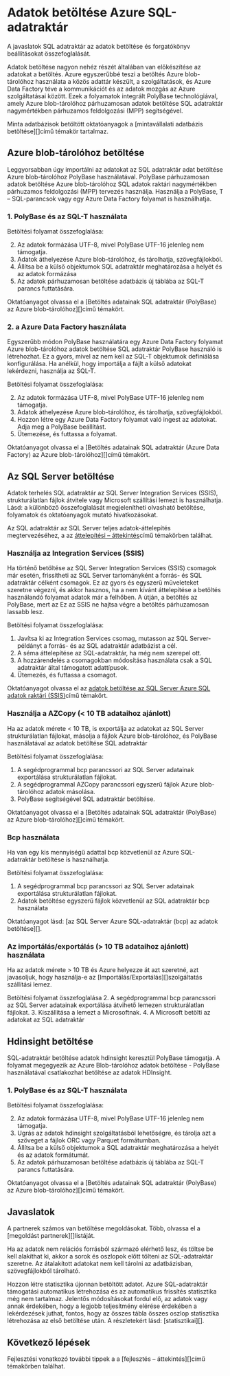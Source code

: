    <properties
   pageTitle="Adatok betöltése Azure SQL-adatraktár |} Microsoft Azure"
   description="Ismerje meg az SQL adatraktár betöltése adatok esetei. Ide tartoznak a PolyBase, Azure blob-tárolóhoz, strukturálatlan fájl vagy lemez szállítási használatával. Külső eszközök is használhatja."
   services="sql-data-warehouse"
   documentationCenter="NA"
   authors="lodipalm"
   manager="barbkess"
   editor=""/>

<tags
   ms.service="sql-data-warehouse"
   ms.devlang="NA"
   ms.topic="article"
   ms.tgt_pltfrm="NA"
   ms.workload="data-services"
   ms.date="07/12/2016"
   ms.author="lodipalm;barbkess;sonyama"/>

# <a name="load-data-into-azure-sql-data-warehouse"></a>Adatok betöltése Azure SQL-adatraktár

A javaslatok SQL adatraktár az adatok betöltése és forgatókönyv beállításokat összefoglalását.

Adatok betöltése nagyon nehéz részét általában van előkészítése az adatokat a betöltés. Azure egyszerűbbé teszi a betöltés Azure blob-tárolóhoz használata a közös adattár készült, a szolgáltatások, és Azure Data Factory téve a kommunikációt és az adatok mozgás az Azure szolgáltatásai között. Ezek a folyamatok integrált PolyBase technológiával, amely Azure blob-tárolóhoz párhuzamosan adatok betöltése SQL adatraktár nagymértékben párhuzamos feldolgozási (MPP) segítségével. 

Minta adatbázisok betöltött oktatóanyagok a [mintavállalati adatbázis betöltése][]című témakör tartalmaz.

## <a name="load-from-azure-blob-storage"></a>Azure blob-tárolóhoz betöltése
Leggyorsabban úgy importálni az adatokat az SQL adatraktár adat betöltése Azure blob-tárolóhoz PolyBase használatával. PolyBase párhuzamosan adatok betöltése Azure blob-tárolóhoz SQL adatok raktári nagymértékben párhuzamos feldolgozási (MPP) tervezés használja. Használja a PolyBase, T – SQL-parancsok vagy egy Azure Data Factory folyamat is használhatja.

### <a name="1-use-polybase-and-t-sql"></a>1. PolyBase és az SQL-T használata

Betöltési folyamat összefoglalása:

2. Az adatok formázása UTF-8, mivel PolyBase UTF-16 jelenleg nem támogatja.
2. Adatok áthelyezése Azure blob-tárolóhoz, és tárolhatja, szövegfájlokból.
3. Állítsa be a külső objektumok SQL adatraktár meghatározása a helyét és az adatok formázása
4. Az adatok párhuzamosan betöltése adatbázis új táblába az SQL-T parancs futtatására.

<!-- 5. Schedule and run a loading job. --> 

Oktatóanyagot olvassa el a [Betöltés adatainak SQL adatraktár (PolyBase) az Azure blob-tárolóhoz][]című témakört.

### <a name="2-use-azure-data-factory"></a>2. a Azure Data Factory használata

Egyszerűbb módon PolyBase használatára egy Azure Data Factory folyamat Azure blob-tárolóhoz adatok betöltése SQL adatraktár PolyBase használó is létrehozhat. Ez a gyors, mivel az nem kell az SQL-T objektumok definiálása konfigurálása. Ha anélkül, hogy importálja a fájlt a külső adatokat lekérdezni, használja az SQL-T. 

Betöltési folyamat összefoglalása:

2. Az adatok formázása UTF-8, mivel PolyBase UTF-16 jelenleg nem támogatja.
2. Adatok áthelyezése Azure blob-tárolóhoz, és tárolhatja, szövegfájlokból.
3. Hozzon létre egy Azure Data Factory folyamat való ingest az adatokat. Adja meg a PolyBase beállítást.
4. Ütemezése, és futtassa a folyamat.

Oktatóanyagot olvassa el a [Betöltés adatainak SQL adatraktár (Azure Data Factory) az Azure blob-tárolóhoz][]című témakört.


## <a name="load-from-sql-server"></a>Az SQL Server betöltése
Adatok terhelés SQL adatraktár az SQL Server Integration Services (SSIS), strukturálatlan fájlok átvitele vagy Microsoft szállítási lemezt is használhatja. Lásd: a különböző összefoglalását megjelenítheti olvasható betöltése, folyamatok és oktatóanyagok mutató hivatkozásokat.

Az SQL adatraktár az SQL Server teljes adatok-áttelepítés megtervezéséhez, a az [áttelepítési – áttekintés][]című témakörben találhat. 

### <a name="use-integration-services-ssis"></a>Használja az Integration Services (SSIS)
Ha történő betöltése az SQL Server Integration Services (SSIS) csomagok már esetén, frissítheti az SQL Server tartományként a forrás- és SQL adatraktár célként csomagok. Ez az gyors és egyszerű műveleteket szeretne végezni, és akkor hasznos, ha a nem kívánt áttelepítése a betöltés használandó folyamat adatok már a felhőben. A útján, a betöltés az PolyBase, mert az Ez az SSIS ne hajtsa végre a betöltés párhuzamosan lassabb lesz.

Betöltési folyamat összefoglalása:

1. Javítsa ki az Integration Services csomag, mutasson az SQL Server-példányt a forrás- és az SQL adatraktár adatbázist a cél.
2. A séma áttelepítése az SQL-adatraktár, ha még nem szerepel ott.
3. A hozzárendelés a csomagokban módosítása használata csak a SQL adatraktár által támogatott adattípusok.
3. Ütemezés, és futtassa a csomagot.

Oktatóanyagot olvassa el az [adatok betöltése az SQL Server Azure SQL adatok raktári (SSIS)][]című témakört.

### <a name="use-azcopy-recommended-for--10-tb-data"></a>Használja a AZCopy (< 10 TB adataihoz ajánlott)
Ha az adatok mérete < 10 TB, is exportálja az adatokat az SQL Server strukturálatlan fájlokat, másolja a fájlok Azure blob-tárolóhoz, és PolyBase használatával az adatok betöltése SQL adatraktár

Betöltési folyamat összefoglalása:

1. A segédprogrammal bcp parancssori az SQL Server adatainak exportálása strukturálatlan fájlokat.
2. A segédprogrammal AZCopy parancssori egyszerű fájlok Azure blob-tárolóhoz adatok másolása.
3. PolyBase segítségével SQL adatraktár betöltése.

Oktatóanyagot olvassa el a [Betöltés adatainak SQL adatraktár (PolyBase) az Azure blob-tárolóhoz][]című témakört.

### <a name="use-bcp"></a>Bcp használata
Ha van egy kis mennyiségű adattal bcp közvetlenül az Azure SQL-adatraktár betöltése is használhatja.

Betöltési folyamat összefoglalása:
1. A segédprogrammal bcp parancssori az SQL Server adatainak exportálása strukturálatlan fájlokat.
2. Adatok betöltése egyszerű fájlok közvetlenül az SQL adatraktár bcp használata

Oktatóanyagot lásd: [az SQL Server Azure SQL-adatraktár (bcp) az adatok betöltése][].


### <a name="use-importexport-recommended-for--10-tb-data"></a>Az importálás/exportálás (> 10 TB adataihoz ajánlott) használata
Ha az adatok mérete > 10 TB és Azure helyezze át azt szeretné, azt javasoljuk, hogy használja-e az [Importálás/Exportálás][]szolgáltatás szállítási lemez. 

Betöltési folyamat összefoglalása
2. A segédprogrammal bcp parancssori az SQL Server adatainak exportálása átvihető lemezen strukturálatlan fájlokat.
3. Kiszállítása a lemezt a Microsoftnak.
4. A Microsoft betölti az adatokat az SQL adatraktár

## <a name="load-from-hdinsight"></a>Hdinsight betöltése
SQL-adatraktár betöltése adatok hdinsight keresztül PolyBase támogatja. A folyamat megegyezik az Azure Blob-tárolóhoz adatok betöltése - PolyBase használatával csatlakozhat betöltése az adatok HDInsight. 

### <a name="1-use-polybase-and-t-sql"></a>1. PolyBase és az SQL-T használata

Betöltési folyamat összefoglalása:

2. Az adatok formázása UTF-8, mivel PolyBase UTF-16 jelenleg nem támogatja.
2. Ugrás az adatok hdinsight szolgáltatásból lehetőségre, és tárolja azt a szöveget a fájlok ORC vagy Parquet formátumban.
3. Állítsa be a külső objektumok a SQL adatraktár meghatározása a helyét és az adatok formátumát.
4. Az adatok párhuzamosan betöltése adatbázis új táblába az SQL-T parancs futtatására.

Oktatóanyagot olvassa el a [Betöltés adatainak SQL adatraktár (PolyBase) az Azure blob-tárolóhoz][]című témakört.

## <a name="recommendations"></a>Javaslatok

A partnerek számos van betöltése megoldásokat. Több, olvassa el a [megoldást partnerek][]listáját. 

Ha az adatok nem relációs forrásból származó elérhető lesz, és töltse be kell alakíthat ki, akkor a sorok és oszlopok előtt tölteni az SQL-adatraktár szeretne. Az átalakított adatokat nem kell tárolni az adatbázisban, szövegfájlokból tárolható.

Hozzon létre statisztika újonnan betöltött adatot. Azure SQL-adatraktár támogatási automatikus létrehozása és az automatikus frissítés statisztika még nem tartalmaz.  Jelentős módosításokat fordul elő, az adatok vagy annak érdekében, hogy a legjobb teljesítmény elérése érdekében a lekérdezések juthat, fontos, hogy az összes tábla összes oszlop statisztika létrehozása az első betöltése után.  A részletekért lásd: [statisztikai][].


## <a name="next-steps"></a>Következő lépések
Fejlesztési vonatkozó további tippek a a [fejlesztés – áttekintés][]című témakörben találhat.

<!--Image references-->

<!--Article references-->
[Azure blob-tárolóhoz SQL adatraktár (PolyBase) az adatok betöltése]: ./sql-data-warehouse-load-from-azure-blob-storage-with-polybase.md
[Azure blob-tárolóhoz SQL adatraktár (Azure Data Factory) az adatok betöltése]: ./sql-data-warehouse-load-from-azure-blob-storage-with-data-factory.md
[Adatok betöltése az SQL Server Azure SQL adatok raktári (SSIS)]: ./sql-data-warehouse-load-from-sql-server-with-integration-services.md
[Adatok az SQL Server Azure SQL-adatraktár (bcp) terhelés]: ./sql-data-warehouse-load-from-sql-server-with-bcp.md
[Load data from SQL Server to Azure SQL Data Warehouse (AZCopy)]: ./sql-data-warehouse-load-from-sql-server-with-azcopy.md

[Minta adatbázisok betöltése]: ./sql-data-warehouse-load-sample-databases.md
[Áttelepítési – áttekintés]: ./sql-data-warehouse-overview-migrate.md
[megoldás partnerek]: ./sql-data-warehouse-partner-business-intelligence.md
[fejlesztési – áttekintés]: ./sql-data-warehouse-overview-develop.md
[Statisztika]: ./sql-data-warehouse-tables-statistics.md

<!--MSDN references-->

<!--Other Web references-->
[Az importálás/exportálás]: https://azure.microsoft.com/documentation/articles/storage-import-export-service/
